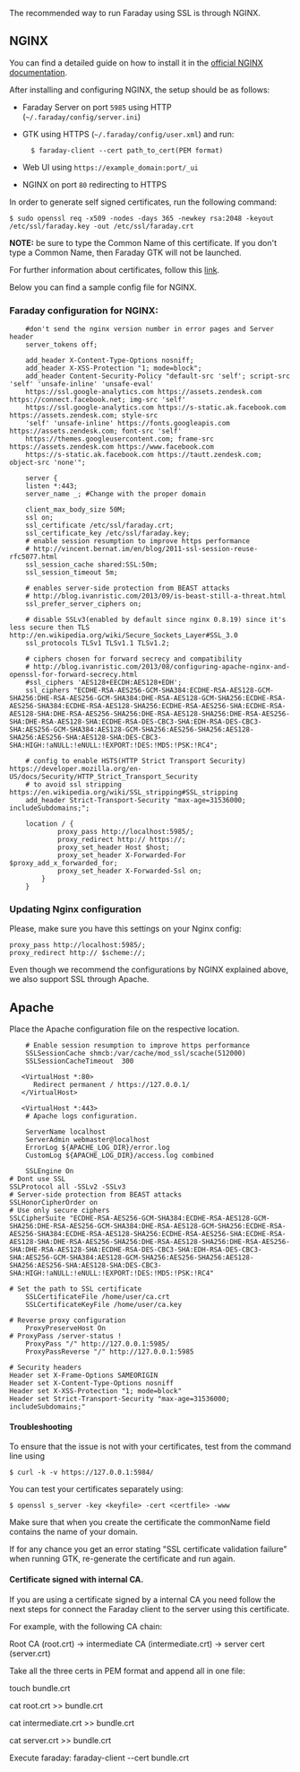 The recommended way to run Faraday using SSL is through NGINX.
## NGINX
You can find a detailed guide on how to install it in the [official NGINX documentation](https://www.nginx.com/resources/wiki/start/topics/tutorials/install/).

After installing and configuring NGINX, the setup should be as follows:

* Faraday Server on port `5985` using HTTP (`~/.faraday/config/server.ini`)
* GTK using HTTPS (`~/.faraday/config/user.xml`) and run:

        $ faraday-client --cert path_to_cert(PEM format)

* Web UI using `https://example_domain:port/_ui`
* NGINX on port `80` redirecting to HTTPS

In order to generate self signed certificates, run the following command:  

    $ sudo openssl req -x509 -nodes -days 365 -newkey rsa:2048 -keyout /etc/ssl/faraday.key -out /etc/ssl/faraday.crt

**NOTE:** be sure to type the Common Name of this certificate. If you don't type a Common Name, then Faraday GTK will not be launched.

For further information about certificates, follow this [link](https://www.digitalocean.com/community/tutorials/how-to-create-a-self-signed-ssl-certificate-for-apache-in-ubuntu-16-04).

Below you can find a sample config file for NGINX. 

### Faraday configuration for NGINX:

        #don't send the nginx version number in error pages and Server header
        server_tokens off;

        add_header X-Content-Type-Options nosniff;
        add_header X-XSS-Protection "1; mode=block";
        add_header Content-Security-Policy "default-src 'self'; script-src 'self' 'unsafe-inline' 'unsafe-eval'                                 
        https://ssl.google-analytics.com https://assets.zendesk.com https://connect.facebook.net; img-src 'self'         
        https://ssl.google-analytics.com https://s-static.ak.facebook.com https://assets.zendesk.com; style-src 
        'self' 'unsafe-inline' https://fonts.googleapis.com https://assets.zendesk.com; font-src 'self' 
        https://themes.googleusercontent.com; frame-src https://assets.zendesk.com https://www.facebook.com 
        https://s-static.ak.facebook.com https://tautt.zendesk.com; object-src 'none'";

        server {
        listen *:443;
        server_name _; #Change with the proper domain

        client_max_body_size 50M;
        ssl on;
        ssl_certificate /etc/ssl/faraday.crt;
        ssl_certificate_key /etc/ssl/faraday.key;
        # enable session resumption to improve https performance
        # http://vincent.bernat.im/en/blog/2011-ssl-session-reuse-rfc5077.html
        ssl_session_cache shared:SSL:50m;
        ssl_session_timeout 5m;

        # enables server-side protection from BEAST attacks
        # http://blog.ivanristic.com/2013/09/is-beast-still-a-threat.html
        ssl_prefer_server_ciphers on;

        # disable SSLv3(enabled by default since nginx 0.8.19) since it's less secure then TLS http://en.wikipedia.org/wiki/Secure_Sockets_Layer#SSL_3.0
        ssl_protocols TLSv1 TLSv1.1 TLSv1.2;

        # ciphers chosen for forward secrecy and compatibility
        # http://blog.ivanristic.com/2013/08/configuring-apache-nginx-and-openssl-for-forward-secrecy.html
        #ssl_ciphers 'AES128+EECDH:AES128+EDH';
        ssl_ciphers "ECDHE-RSA-AES256-GCM-SHA384:ECDHE-RSA-AES128-GCM-SHA256:DHE-RSA-AES256-GCM-SHA384:DHE-RSA-AES128-GCM-SHA256:ECDHE-RSA-AES256-SHA384:ECDHE-RSA-AES128-SHA256:ECDHE-RSA-AES256-SHA:ECDHE-RSA-AES128-SHA:DHE-RSA-AES256-SHA256:DHE-RSA-AES128-SHA256:DHE-RSA-AES256-SHA:DHE-RSA-AES128-SHA:ECDHE-RSA-DES-CBC3-SHA:EDH-RSA-DES-CBC3-SHA:AES256-GCM-SHA384:AES128-GCM-SHA256:AES256-SHA256:AES128-SHA256:AES256-SHA:AES128-SHA:DES-CBC3-SHA:HIGH:!aNULL:!eNULL:!EXPORT:!DES:!MD5:!PSK:!RC4";

        # config to enable HSTS(HTTP Strict Transport Security) https://developer.mozilla.org/en-US/docs/Security/HTTP_Strict_Transport_Security
        # to avoid ssl stripping https://en.wikipedia.org/wiki/SSL_stripping#SSL_stripping
        add_header Strict-Transport-Security "max-age=31536000; includeSubdomains;";

        location / {
                proxy_pass http://localhost:5985/;
                proxy_redirect http:// https://;
                proxy_set_header Host $host;
                proxy_set_header X-Forwarded-For $proxy_add_x_forwarded_for;
                proxy_set_header X-Forwarded-Ssl on;
	        }
        }

### Updating Nginx configuration

Please, make sure you have this settings on your Nginx config:
```
proxy_pass http://localhost:5985/;
proxy_redirect http:// $scheme://;
```

Even though we recommend the configurations by NGINX explained above, we also support SSL through Apache.

## Apache
Place the Apache configuration file on the respective location.


        # Enable session resumption to improve https performance
        SSLSessionCache shmcb:/var/cache/mod_ssl/scache(512000)
        SSLSessionCacheTimeout  300

       <VirtualHost *:80>
	      Redirect permanent / https://127.0.0.1/
       </VirtualHost>

       <VirtualHost *:443>
        # Apache logs configuration.

        ServerName localhost
        ServerAdmin webmaster@localhost
        ErrorLog ${APACHE_LOG_DIR}/error.log
        CustomLog ${APACHE_LOG_DIR}/access.log combined

        SSLEngine On
	# Dont use SSL
	SSLProtocol all -SSLv2 -SSLv3
	# Server-side protection from BEAST attacks
	SSLHonorCipherOrder on
	# Use only secure ciphers
	SSLCipherSuite "ECDHE-RSA-AES256-GCM-SHA384:ECDHE-RSA-AES128-GCM-SHA256:DHE-RSA-AES256-GCM-SHA384:DHE-RSA-AES128-GCM-SHA256:ECDHE-RSA-AES256-SHA384:ECDHE-RSA-AES128-SHA256:ECDHE-RSA-AES256-SHA:ECDHE-RSA-AES128-SHA:DHE-RSA-AES256-SHA256:DHE-RSA-AES128-SHA256:DHE-RSA-AES256-SHA:DHE-RSA-AES128-SHA:ECDHE-RSA-DES-CBC3-SHA:EDH-RSA-DES-CBC3-SHA:AES256-GCM-SHA384:AES128-GCM-SHA256:AES256-SHA256:AES128-SHA256:AES256-SHA:AES128-SHA:DES-CBC3-SHA:HIGH:!aNULL:!eNULL:!EXPORT:!DES:!MD5:!PSK:!RC4"

	# Set the path to SSL certificate
        SSLCertificateFile /home/user/ca.crt
        SSLCertificateKeyFile /home/user/ca.key

	# Reverse proxy configuration
        ProxyPreserveHost On
	# ProxyPass /server-status !
        ProxyPass "/" http://127.0.0.1:5985/
        ProxyPassReverse "/" http://127.0.0.1:5985

	# Security headers
	Header set X-Frame-Options SAMEORIGIN
	Header set X-Content-Type-Options nosniff
	Header set X-XSS-Protection "1; mode=block"
	Header set Strict-Transport-Security "max-age=31536000; includeSubdomains;"

</VirtualHost>


#### Troubleshooting

To ensure that the issue is not with your certificates, test from the command line using

    $ curl -k -v https://127.0.0.1:5984/

You can test your certificates separately using:

    $ openssl s_server -key <keyfile> -cert <certfile> -www


Make sure that when you create the certificate the commonName field contains the name of your domain.

If for any chance you get an error stating "SSL certificate validation failure" when running GTK, re-generate the certificate and run again.

#### Certificate signed with internal CA.

If you are using a certificate signed by a internal CA you need follow the next steps for connect the Faraday client to the server using this certificate.

For example, with the following CA chain:

Root CA (root.crt) -> intermediate CA (intermediate.crt) -> server cert (server.crt)

Take all the three certs in PEM format and append all in one file:

touch bundle.crt

cat root.crt >> bundle.crt

cat intermediate.crt >> bundle.crt

cat server.crt >> bundle.crt

Execute faraday:
faraday-client --cert bundle.crt
